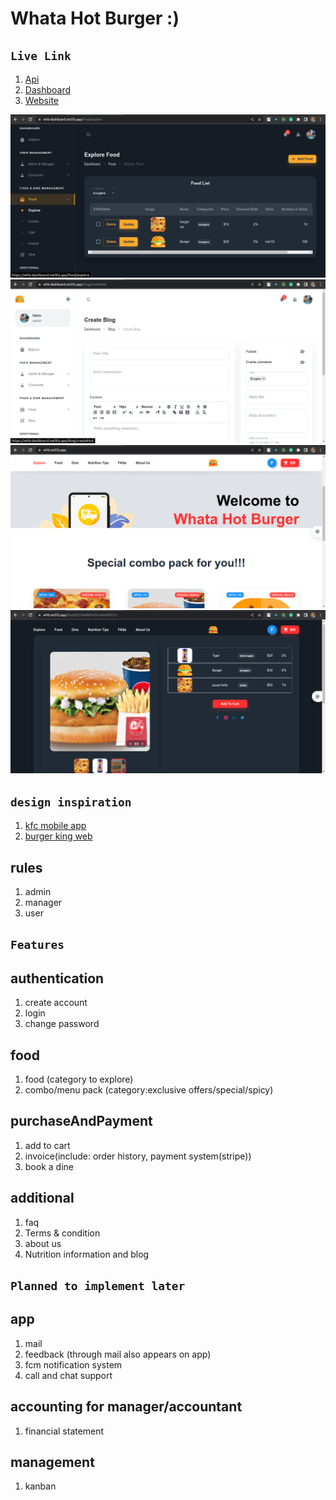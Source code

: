 # Whata Hot Burger :)

## `Live Link`

1. [Api](https://whb-backend.onrender.com/faq)
2. [Dashboard](https://whb-dashboard.netlify.app)
3. [Website](https://whb.netlify.app)

![Dashboard](/dashboard/src/assets/snap/whb-dashboard-fahim.png "Screenshot of explore food page")
![Dashboard](/dashboard/src/assets/snap/whb-dashboard-fahimMontasir.png "Screenshot of dashboard")
![Website](/dashboard/src/assets/snap/whb-web-fahim-montasir.png "Screenshot of website")
![Website](/dashboard/src/assets/snap/whb-web-fahim.png "Screenshot of website")

## `design inspiration`

1. [kfc mobile app](https://play.google.com/store/apps/details?id=com.kfc.egypt&hl=en_US&gl=US)
2. [burger king web](https://www.bk.com/)

## rules

1. admin
2. manager
3. user

## `Features`

## authentication

1. create account
2. login
3. change password

## food

1. food (category to explore)
2. combo/menu pack (category:exclusive offers/special/spicy)

## purchaseAndPayment

1. add to cart
2. invoice(include: order history, payment system(stripe))
3. book a dine

## additional

1. faq
2. Terms & condition
3. about us
4. Nutrition information and blog

## `Planned to implement later`

## app

1. mail
2. feedback (through mail also appears on app)
3. fcm notification system
4. call and chat support

## accounting for manager/accountant

1. financial statement

## management

1. kanban
